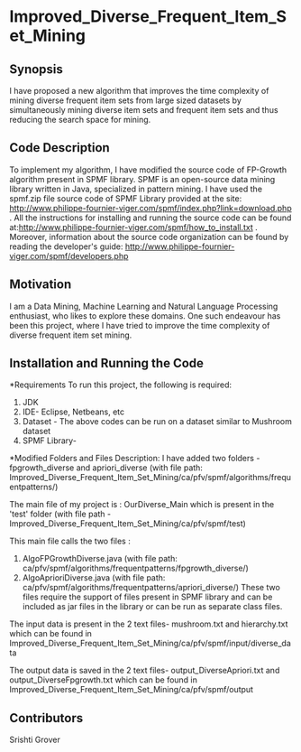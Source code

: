 # Improved_Diverse_Frequent_Item_Set_Mining

## Synopsis
 I have proposed a new algorithm that improves the time complexity of mining diverse frequent item sets from large sized datasets by simultaneously mining diverse item sets and frequent item sets and thus reducing the search space for mining.

## Code Description

To implement my algorithm, I have modified the source code of FP-Growth algorithm present in SPMF library. SPMF is an open-source data mining library written in Java, specialized in pattern mining. I have used the spmf.zip file source code of SPMF Library provided at the site: http://www.philippe-fournier-viger.com/spmf/index.php?link=download.php .
All the instructions for installing and running the source code can be found at:http://www.philippe-fournier-viger.com/spmf/how_to_install.txt . Moreover, information about the source code organization can be found by reading the developer's guide: http://www.philippe-fournier-viger.com/spmf/developers.php

## Motivation

I am a Data Mining, Machine Learning and Natural Language Processing enthusiast, who likes to explore these domains. One such endeavour has been this project, where I have tried to improve the time complexity of diverse frequent item set mining.

## Installation and Running the Code

*Requirements
To run this project, the following is required:
1) JDK
2) IDE- Eclipse, Netbeans, etc
3) Dataset - The above codes can be run on a dataset similar to Mushroom dataset 
4) SPMF Library- 

*Modified Folders and Files Description:
I have added two folders - fpgrowth_diverse and apriori_diverse (with file path: Improved_Diverse_Frequent_Item_Set_Mining/ca/pfv/spmf/algorithms/frequentpatterns/)

The main file of my project is : OurDiverse_Main which is present in the 'test' folder (with file path - Improved_Diverse_Frequent_Item_Set_Mining/ca/pfv/spmf/test)

This main file calls the two files :
1. AlgoFPGrowthDiverse.java (with file path: ca/pfv/spmf/algorithms/frequentpatterns/fpgrowth_diverse/) 
2. AlgoAprioriDiverse.java (with file path: ca/pfv/spmf/algorithms/frequentpatterns/apriori_diverse/)
These two files require the support of files present in SPMF library and can be included as jar files in the library or can be run as separate class files. 

The input data is present in the 2 text files- mushroom.txt and hierarchy.txt which can be found in  Improved_Diverse_Frequent_Item_Set_Mining/ca/pfv/spmf/input/diverse_data

The output data is saved in the 2 text files- output_DiverseApriori.txt and output_DiverseFpgrowth.txt which can be found in  Improved_Diverse_Frequent_Item_Set_Mining/ca/pfv/spmf/output

## Contributors

Srishti Grover
